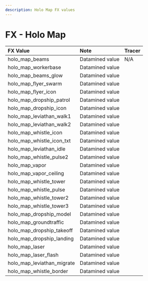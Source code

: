 ```yaml
---
description: Holo Map FX values
---
```


# FX - Holo Map

| FX Value | Note | Tracer |
| :--- | :--- | :--- |
| holo\_map\_beams | Datamined value | N/A |
| holo\_map\_workerbase | Datamined value |  |
| holo\_map\_beams\_glow | Datamined value |  |
| holo\_map\_flyer\_swarm | Datamined value |  |
| holo\_map\_flyer\_icon | Datamined value |  |
| holo\_map\_dropship\_patrol | Datamined value |  |
| holo\_map\_dropship\_icon | Datamined value |  |
| holo\_map\_leviathan\_walk1 | Datamined value |  |
| holo\_map\_leviathan\_walk2 | Datamined value |  |
| holo\_map\_whistle\_icon | Datamined value |  |
| holo\_map\_whistle\_icon\_txt | Datamined value |  |
| holo\_map\_leviathan\_idle | Datamined value |  |
| holo\_map\_whistle\_pulse2 | Datamined value |  |
| holo\_map\_vapor | Datamined value |  |
| holo\_map\_vapor\_ceiling | Datamined value |  |
| holo\_map\_whistle\_tower | Datamined value |  |
| holo\_map\_whistle\_pulse | Datamined value |  |
| holo\_map\_whistle\_tower2 | Datamined value |  |
| holo\_map\_whistle\_tower3 | Datamined value |  |
| holo\_map\_dropship\_model | Datamined value |  |
| holo\_map\_groundtraffic | Datamined value |  |
| holo\_map\_dropship\_takeoff | Datamined value |  |
| holo\_map\_dropship\_landing | Datamined value |  |
| holo\_map\_laser | Datamined value |  |
| holo\_map\_laser\_flash | Datamined value |  |
| holo\_map\_leviathan\_migrate | Datamined value |  |
| holo\_map\_whistle\_border | Datamined value |  |

